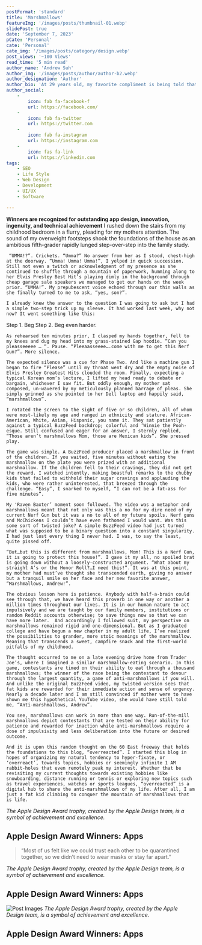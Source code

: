 ```yaml
---
postFormat: 'standard'
title: 'Marshmallows'
featureImg: '/images/posts/thumbnail-01.webp'
slidePost: true
date: 'September 7, 2023'
pCate: 'Personal'
cate: 'Personal'
cate_img: '/images/posts/category/design.webp'
post_views: '~100 Views'
read_time: '5 min read'
author_name: 'Andrew Suh'
author_img: '/images/posts/author/author-b2.webp'
author_designation: 'Author'
author_bio: 'At 29 years old, my favorite compliment is being told that I look like my mom. Seeing myself in her image, like this daughter up top, makes me so proud of how far I’ve come, and so thankful for where I come from.'
author_social:
    -
        icon: fab fa-facebook-f
        url: https://facebook.com/
    -
        icon: fab fa-twitter
        url: https://twitter.com
    -
        icon: fab fa-instagram
        url: https://instagram.com
    - 
        icon: fas fa-link
        url: https://linkedin.com
tags: 
    - SEO
    - Life Style
    - Web Design
    - Development
    - UI/UX
    - Software

---
```


**Winners are recognized for outstanding app design, innovation, ingenuity, and technical achievement**
	I rushed down the stairs from my childhood bedroom in a flurry, pleading for my mothers attention. The sound of my overweight footsteps shook the foundations of the house as an ambitious fifth-grader rapidly lunged step-over-step into the family study. 

	 “UMMA!?”. Crickets. “Umma?” No answer from her as I stood, chest-high at the doorway. “Umma! Umma! Umma!”, I yelped in quick succession. Still not even a twitch or acknowledgment of my presence as she continued to shuffle through a mountain of paperwork, humming along to her Elvis Presley Best Hit’s playing dimly in the background through cheap garage sale speakers we managed to get our hands on the week prior. “UMMA!”. My prepubescent voice echoed through our thin walls as she finally turned to me to ask, “yes, son?”. 
	
	I already knew the answer to the question I was going to ask but I had a simple two-step trick up my sleeve. It had worked last week, why not now? It went something like this: 

Step 1. Beg 
Step 2. Beg even harder. 

	As rehearsed ten minutes prior, I clasped my hands together, fell to my knees and dug my head into my grass-stained Gap hoodie. “Can you pleasseeeee … “. Pause. “Pleeaasseeee….come with me to get this Nerf Gun?”. More silence. 

	The expected silence was a cue for Phase Two. And like a machine gun I began to fire “Please” until my throat went dry and the empty noise of Elvis Presley Greatest Hits clouded the room. Finally, expecting a typical Korean mom’s lecture, I lifted my head ready to debate or bargain, whichever I saw fit. But oddly enough, my mother sat composed, un-wavered by my meticulously planned barrage of pleas. She simply grinned as she pointed to her Dell laptop and happily said, “marshmallows”. 

	I rotated the screen to the sight of five or so children, all of whom were most-likely my age and ranged in ethnicity and stature. African-American, White, Asian, Hispanic, you name it. They sat patiently against a typical BuzzFeed backdrop; colorful and ‘Winnie the Pooh-esque. Still confused and eager for an answer, I sternly replied, “Those aren’t marshmallows Mom, those are Mexican kids”. She pressed play.

	The game was simple. A BuzzFeed producer placed a marshmallow in front of the children. If you waited, five minutes without eating the marshmallow on the plate you were prized with an additional marshmallow. If the children fell to their cravings, they did not get the reward. I watched intently, making boastful remarks to the chubby kids that failed to withhold their sugar cravings and applauding the kids, who were rather uninterested, that breezed through the challenge. “Easy”, I snarked to myself, “I can not be a fat-ass for five minutes”. 

	My 'Raven Baxter’ moment soon followed. The video was a metaphor and marshmallows meant that not only was this a no for my dire need of my current Nerf Gun but it was a no to all of my future spoils. Nerf guns and McChickens I couldn’t have even fathomed I would want. Was this some sort of twisted joke? A simple BuzzFeed video had just turned what was supposed to be a binary question into a constant singularity. I had just lost every thing I never had. I was, to say the least, quite pissed off. 

	“But…but this is different from marshmallows, Mom! This is a Nerf Gun, it is going to protect this house!”. I gave it my all, no spoiled brat is going down without a loosely-constructed argument. “What about my straight A’s or the Honor Roll?…I need this!”. It was at this point, my mother had must’ve thought she transcended earth, giving no answer but a tranquil smile on her face and her new favorite answer, “Marshmallows, Andrew!”. 

	The obvious lesson here is patience. Anybody with half-a-brain could see through that, we have heard this proverb in one way or another a million times throughout our lives. It is in our human nature to act impulsively and we are taught by our family members, institutions or random Reddit accounts otherwise; to save things now so that we can have more later.  And accordingly I followed suit, my perspective on marshmallows remained rigid and one-dimensional. But as I graduated college and have begun a new chapter in my adult life, I’ve realized the possibilities to grander, more stoic meanings of the marshmallow. Meaning that transcends a sweet, campfire snack and the first-world pitfalls of my childhood. 

	The thought occurred to me on a late evening drive home from Trader Joe’s, where I imagined a similar marshmallow-eating scenario. In this game, contestants are timed on their ability to eat through a thousand marshmallows; the winner of the race being the contestant to devour through the largest quantity, a game of anti-marshmallows if you will. And unlike the original BuzzFeed video, my twisted version sees that fat kids are rewarded for their immediate action and sense of urgency. Nearly a decade later and I am still convinced if mother were to have shown me this hypothetical YouTube video, she would have still told me, “Anti-marshmallows, Andrew”. 

	You see, marshmallows can work in more than one way. Run-of-the-mill marshmallows depict contestants that are tested on their ability for patience and rewarded for inaction while anti-marshmallows require a dose of impulsivity and less deliberation into the future or desired outcome. 

	And it is upon this random thought on the 60 East freeway that holds the foundations to this blog, “overreacted”. I started this blog in hopes of organizing my natural tendency to hyper-fixate, or ‘overreact’, towards topics, hobbies or seemingly infinite 1 AM rabbit-holes that even remotely peak my interest. Whether that be revisiting my current thoughts towards existing hobbies like snowboarding, distance running or tennis or exploring new topics such as travel experiences, watches or sports leagues, “overreacted” is a digital hub to share the anti-marshmallows of my life. After all, I am just a fat kid climbing to conquer the mountain of marshmallows that is life.  


*The Apple Design Award trophy, created by the Apple Design team, is a symbol of achievement and excellence.*



## Apple Design Award Winners: Apps


> “Most of us felt like we could trust each other to be quarantined together, so we didn’t need to wear masks or stay far apart.”

*The Apple Design Award trophy, created by the Apple Design team, is a symbol of achievement and excellence.*

## Apple Design Award Winners: Apps



![Post Images](/images/post-single/post-single-04.webp)
*The Apple Design Award trophy, created by the Apple Design team, is a symbol of achievement and excellence.*

## Apple Design Award Winners: Apps



